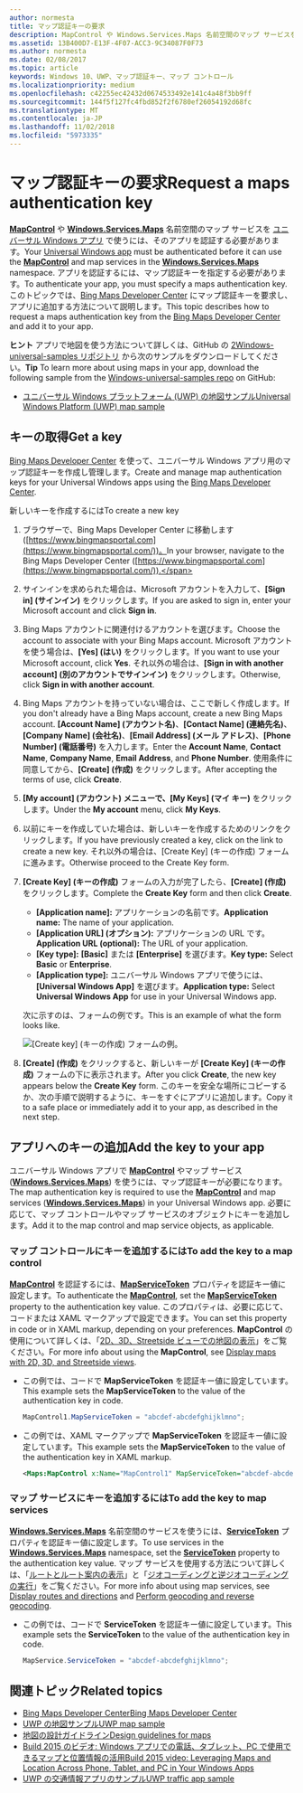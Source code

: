 ```yaml
---
author: normesta
title: マップ認証キーの要求
description: MapControl や Windows.Services.Maps 名前空間のマップ サービスをユニバーサル Windows アプリで使うには、そのアプリを認証する必要があります。
ms.assetid: 13B400D7-E13F-4F07-ACC3-9C34087F0F73
ms.author: normesta
ms.date: 02/08/2017
ms.topic: article
keywords: Windows 10、UWP、マップ認証キー、マップ コントロール
ms.localizationpriority: medium
ms.openlocfilehash: c42255ec42432d0674533492e141c4a48f3bb9ff
ms.sourcegitcommit: 144f5f127fc4fbd852f2f6780ef26054192d68fc
ms.translationtype: MT
ms.contentlocale: ja-JP
ms.lasthandoff: 11/02/2018
ms.locfileid: "5973335"
---
```

# <a name="request-a-maps-authentication-key"></a><span data-ttu-id="f7311-104">マップ認証キーの要求</span><span class="sxs-lookup"><span data-stu-id="f7311-104">Request a maps authentication key</span></span>




<span data-ttu-id="f7311-105">[**MapControl**](https://msdn.microsoft.com/library/windows/apps/dn637004) や [**Windows.Services.Maps**](https://msdn.microsoft.com/library/windows/apps/dn636979) 名前空間のマップ サービスを [ユニバーサル Windows アプリ](https://msdn.microsoft.com/library/windows/apps/dn894631) で使うには、そのアプリを認証する必要があります。</span><span class="sxs-lookup"><span data-stu-id="f7311-105">Your [Universal Windows app](https://msdn.microsoft.com/library/windows/apps/dn894631) must be authenticated before it can use the [**MapControl**](https://msdn.microsoft.com/library/windows/apps/dn637004) and map services in the [**Windows.Services.Maps**](https://msdn.microsoft.com/library/windows/apps/dn636979) namespace.</span></span> <span data-ttu-id="f7311-106">アプリを認証するには、マップ認証キーを指定する必要があります。</span><span class="sxs-lookup"><span data-stu-id="f7311-106">To authenticate your app, you must specify a maps authentication key.</span></span> <span data-ttu-id="f7311-107">このトピックでは、[Bing Maps Developer Center](https://www.bingmapsportal.com/) にマップ認証キーを要求し、アプリに追加する方法について説明します。</span><span class="sxs-lookup"><span data-stu-id="f7311-107">This topic describes how to request a maps authentication key from the [Bing Maps Developer Center](https://www.bingmapsportal.com/) and add it to your app.</span></span>

<span data-ttu-id="f7311-108">**ヒント** アプリで地図を使う方法について詳しくは、GitHub の [2Windows-universal-samples リポジトリ](http://go.microsoft.com/fwlink/p/?LinkId=619979) から次のサンプルをダウンロードしてください。</span><span class="sxs-lookup"><span data-stu-id="f7311-108">**Tip** To learn more about using maps in your app, download the following sample from the [Windows-universal-samples repo](http://go.microsoft.com/fwlink/p/?LinkId=619979) on GitHub:</span></span>

-   [<span data-ttu-id="f7311-109">ユニバーサル Windows プラットフォーム (UWP) の地図サンプル</span><span class="sxs-lookup"><span data-stu-id="f7311-109">Universal Windows Platform (UWP) map sample</span></span>](http://go.microsoft.com/fwlink/p/?LinkId=619977)

## <a name="get-a-key"></a><span data-ttu-id="f7311-110">キーの取得</span><span class="sxs-lookup"><span data-stu-id="f7311-110">Get a key</span></span>


<span data-ttu-id="f7311-111">[Bing Maps Developer Center](https://www.bingmapsportal.com/) を使って、ユニバーサル Windows アプリ用のマップ認証キーを作成し管理します。</span><span class="sxs-lookup"><span data-stu-id="f7311-111">Create and manage map authentication keys for your Universal Windows apps using the [Bing Maps Developer Center](https://www.bingmapsportal.com/).</span></span>

<span data-ttu-id="f7311-112">新しいキーを作成するには</span><span class="sxs-lookup"><span data-stu-id="f7311-112">To create a new key</span></span>

1.  <span data-ttu-id="f7311-113">ブラウザーで、Bing Maps Developer Center に移動します ([https://www.bingmapsportal.com](https://www.bingmapsportal.com/))。</span><span class="sxs-lookup"><span data-stu-id="f7311-113">In your browser, navigate to the Bing Maps Developer Center ([https://www.bingmapsportal.com](https://www.bingmapsportal.com/)).</span></span>

2.  <span data-ttu-id="f7311-114">サインインを求められた場合は、Microsoft アカウントを入力して、**[Sign in] (サインイン)** をクリックします。</span><span class="sxs-lookup"><span data-stu-id="f7311-114">If you are asked to sign in, enter your Microsoft account and click **Sign in**.</span></span>

3.  <span data-ttu-id="f7311-115">Bing Maps アカウントに関連付けるアカウントを選びます。</span><span class="sxs-lookup"><span data-stu-id="f7311-115">Choose the account to associate with your Bing Maps account.</span></span> <span data-ttu-id="f7311-116">Microsoft アカウントを使う場合は、**[Yes] (はい)** をクリックします。</span><span class="sxs-lookup"><span data-stu-id="f7311-116">If you want to use your Microsoft account, click **Yes**.</span></span> <span data-ttu-id="f7311-117">それ以外の場合は、**[Sign in with another account] (別のアカウントでサインイン)** をクリックします。</span><span class="sxs-lookup"><span data-stu-id="f7311-117">Otherwise, click **Sign in with another account**.</span></span>

4.  <span data-ttu-id="f7311-118">Bing Maps アカウントを持っていない場合は、ここで新しく作成します。</span><span class="sxs-lookup"><span data-stu-id="f7311-118">If you don't already have a Bing Maps account, create a new Bing Maps account.</span></span> <span data-ttu-id="f7311-119">**[Account Name] (アカウント名)**、**[Contact Name] (連絡先名)**、**[Company Name] (会社名)**、**[Email Address] (メール アドレス)**、**[Phone Number] (電話番号)** を入力します。</span><span class="sxs-lookup"><span data-stu-id="f7311-119">Enter the **Account Name**, **Contact Name**, **Company Name**, **Email Address**, and **Phone Number**.</span></span> <span data-ttu-id="f7311-120">使用条件に同意してから、**[Create] (作成)** をクリックします。</span><span class="sxs-lookup"><span data-stu-id="f7311-120">After accepting the terms of use, click **Create**.</span></span>

5.  <span data-ttu-id="f7311-121">**[My account] (アカウント) **メニューで、**[My Keys] (マイ キー)** をクリックします。</span><span class="sxs-lookup"><span data-stu-id="f7311-121">Under the **My account** menu, click **My Keys**.</span></span>

6.  <span data-ttu-id="f7311-122">以前にキーを作成していた場合は、新しいキーを作成するためのリンクをクリックします。</span><span class="sxs-lookup"><span data-stu-id="f7311-122">If you have previously created a key, click on the link to create a new key.</span></span> <span data-ttu-id="f7311-123">それ以外の場合は、[Create Key] (キーの作成) フォームに進みます。</span><span class="sxs-lookup"><span data-stu-id="f7311-123">Otherwise proceed to the Create Key form.</span></span>

7.  <span data-ttu-id="f7311-124">**[Create Key] (キーの作成)** フォームの入力が完了したら、**[Create] (作成)** をクリックします。</span><span class="sxs-lookup"><span data-stu-id="f7311-124">Complete the **Create Key** form and then click **Create**.</span></span>

    -   <span data-ttu-id="f7311-125">**[Application name]:** アプリケーションの名前です。</span><span class="sxs-lookup"><span data-stu-id="f7311-125">**Application name:** The name of your application.</span></span>
    -   <span data-ttu-id="f7311-126">**[Application URL] (オプション):** アプリケーションの URL です。</span><span class="sxs-lookup"><span data-stu-id="f7311-126">**Application URL (optional):** The URL of your application.</span></span>
    -   <span data-ttu-id="f7311-127">**[Key type]:** **[Basic]** または **[Enterprise]** を選びます。</span><span class="sxs-lookup"><span data-stu-id="f7311-127">**Key type:** Select **Basic** or **Enterprise**.</span></span>
    -   <span data-ttu-id="f7311-128">**[Application type]:** ユニバーサル Windows アプリで使うには、**[Universal Windows App]** を選びます。</span><span class="sxs-lookup"><span data-stu-id="f7311-128">**Application type:** Select **Universal Windows App** for use in your Universal Windows app.</span></span>

    <span data-ttu-id="f7311-129">次に示すのは、フォームの例です。</span><span class="sxs-lookup"><span data-stu-id="f7311-129">This is an example of what the form looks like.</span></span>

    ![[Create key] (キーの作成) フォームの例。](images/createkeydialog.png)

8.  <span data-ttu-id="f7311-131">**[Create] (作成)** をクリックすると、新しいキーが **[Create Key] (キーの作成)** フォームの下に表示されます。</span><span class="sxs-lookup"><span data-stu-id="f7311-131">After you click **Create**, the new key appears below the **Create Key** form.</span></span> <span data-ttu-id="f7311-132">このキーを安全な場所にコピーするか、次の手順で説明するように、キーをすぐにアプリに追加します。</span><span class="sxs-lookup"><span data-stu-id="f7311-132">Copy it to a safe place or immediately add it to your app, as described in the next step.</span></span>

## <a name="add-the-key-to-your-app"></a><span data-ttu-id="f7311-133">アプリへのキーの追加</span><span class="sxs-lookup"><span data-stu-id="f7311-133">Add the key to your app</span></span>


<span data-ttu-id="f7311-134">ユニバーサル Windows アプリで [**MapControl**](https://msdn.microsoft.com/library/windows/apps/dn637004) やマップ サービス ([**Windows.Services.Maps**](https://msdn.microsoft.com/library/windows/apps/dn636979)) を使うには、マップ認証キーが必要になります。</span><span class="sxs-lookup"><span data-stu-id="f7311-134">The map authentication key is required to use the [**MapControl**](https://msdn.microsoft.com/library/windows/apps/dn637004) and map services ([**Windows.Services.Maps**](https://msdn.microsoft.com/library/windows/apps/dn636979)) in your Universal Windows app.</span></span> <span data-ttu-id="f7311-135">必要に応じて、マップ コントロールやマップ サービスのオブジェクトにキーを追加します。</span><span class="sxs-lookup"><span data-stu-id="f7311-135">Add it to the map control and map service objects, as applicable.</span></span>

### <a name="to-add-the-key-to-a-map-control"></a><span data-ttu-id="f7311-136">マップ コントロールにキーを追加するには</span><span class="sxs-lookup"><span data-stu-id="f7311-136">To add the key to a map control</span></span>

<span data-ttu-id="f7311-137">[**MapControl**](https://msdn.microsoft.com/library/windows/apps/dn637004) を認証するには、[**MapServiceToken**](https://msdn.microsoft.com/library/windows/apps/dn637036) プロパティを認証キー値に設定します。</span><span class="sxs-lookup"><span data-stu-id="f7311-137">To authenticate the [**MapControl**](https://msdn.microsoft.com/library/windows/apps/dn637004), set the [**MapServiceToken**](https://msdn.microsoft.com/library/windows/apps/dn637036) property to the authentication key value.</span></span> <span data-ttu-id="f7311-138">このプロパティは、必要に応じて、コードまたは XAML マークアップで設定できます。</span><span class="sxs-lookup"><span data-stu-id="f7311-138">You can set this property in code or in XAML markup, depending on your preferences.</span></span> <span data-ttu-id="f7311-139">**MapControl** の使用について詳しくは、「[2D、3D、Streetside ビューでの地図の表示](display-maps.md)」をご覧ください。</span><span class="sxs-lookup"><span data-stu-id="f7311-139">For more info about using the **MapControl**, see [Display maps with 2D, 3D, and Streetside views](display-maps.md).</span></span>

-   <span data-ttu-id="f7311-140">この例では、コードで **MapServiceToken** を認証キー値に設定しています。</span><span class="sxs-lookup"><span data-stu-id="f7311-140">This example sets the **MapServiceToken** to the value of the authentication key in code.</span></span>

    ```cs
    MapControl1.MapServiceToken = "abcdef-abcdefghijklmno";
    ```

-   <span data-ttu-id="f7311-141">この例では、XAML マークアップで **MapServiceToken** を認証キー値に設定しています。</span><span class="sxs-lookup"><span data-stu-id="f7311-141">This example sets the **MapServiceToken** to the value of the authentication key in XAML markup.</span></span>

    ```xml
    <Maps:MapControl x:Name="MapControl1" MapServiceToken="abcdef-abcdefghijklmno"/>
    ```

### <a name="to-add-the-key-to-map-services"></a><span data-ttu-id="f7311-142">マップ サービスにキーを追加するには</span><span class="sxs-lookup"><span data-stu-id="f7311-142">To add the key to map services</span></span>

<span data-ttu-id="f7311-143">[**Windows.Services.Maps**](https://msdn.microsoft.com/library/windows/apps/dn636979) 名前空間のサービスを使うには、[**ServiceToken**](https://msdn.microsoft.com/library/windows/apps/dn636977) プロパティを認証キー値に設定します。</span><span class="sxs-lookup"><span data-stu-id="f7311-143">To use services in the [**Windows.Services.Maps**](https://msdn.microsoft.com/library/windows/apps/dn636979) namespace, set the [**ServiceToken**](https://msdn.microsoft.com/library/windows/apps/dn636977) property to the authentication key value.</span></span> <span data-ttu-id="f7311-144">マップ サービスを使用する方法について詳しくは、「[ルートとルート案内の表示](routes-and-directions.md)」と「[ジオコーディングと逆ジオコーディングの実行](geocoding.md)」をご覧ください。</span><span class="sxs-lookup"><span data-stu-id="f7311-144">For more info about using map services, see [Display routes and directions](routes-and-directions.md) and [Perform geocoding and reverse geocoding](geocoding.md).</span></span>

-   <span data-ttu-id="f7311-145">この例では、コードで **ServiceToken** を認証キー値に設定しています。</span><span class="sxs-lookup"><span data-stu-id="f7311-145">This example sets the **ServiceToken** to the value of the authentication key in code.</span></span>

    ```cs
    MapService.ServiceToken = "abcdef-abcdefghijklmno";
    ```

## <a name="related-topics"></a><span data-ttu-id="f7311-146">関連トピック</span><span class="sxs-lookup"><span data-stu-id="f7311-146">Related topics</span></span>

* [<span data-ttu-id="f7311-147">Bing Maps Developer Center</span><span class="sxs-lookup"><span data-stu-id="f7311-147">Bing Maps Developer Center</span></span>](https://www.bingmapsportal.com/)
* [<span data-ttu-id="f7311-148">UWP の地図サンプル</span><span class="sxs-lookup"><span data-stu-id="f7311-148">UWP map sample</span></span>](http://go.microsoft.com/fwlink/p/?LinkId=619977)
* [<span data-ttu-id="f7311-149">地図の設計ガイドライン</span><span class="sxs-lookup"><span data-stu-id="f7311-149">Design guidelines for maps</span></span>](https://msdn.microsoft.com/library/windows/apps/dn596102)
* [<span data-ttu-id="f7311-150">Build 2015 のビデオ: Windows アプリでの電話、タブレット、PC で使用できるマップと位置情報の活用</span><span class="sxs-lookup"><span data-stu-id="f7311-150">Build 2015 video: Leveraging Maps and Location Across Phone, Tablet, and PC in Your Windows Apps</span></span>](https://channel9.msdn.com/Events/Build/2015/2-757)
* [<span data-ttu-id="f7311-151">UWP の交通情報アプリのサンプル</span><span class="sxs-lookup"><span data-stu-id="f7311-151">UWP traffic app sample</span></span>](http://go.microsoft.com/fwlink/p/?LinkId=619982)
